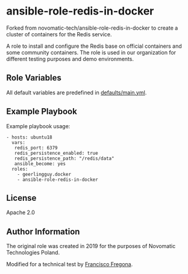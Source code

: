 # ansible-role-redis-in-docker

Forked from novomatic-tech/ansible-role-redis-in-docker to create a cluster of containers for the Redis service.

A role to install and configure the Redis base on official containers and some community containers.
The role is used in our organization for different testing purposes and demo environments.


Role Variables
--------------

All default variables are predefined in [defaults/main.yml](defaults/main.yml).


Example Playbook
----------------

Example playbook usage:

```
- hosts: ubuntu18
  vars:
   redis_port: 6379
   redis_persistence_enabled: true
   redis_persistence_path: "/redis/data"
   ansible_become: yes
  roles:
    - geerlingguy.docker
    - ansible-role-redis-in-docker
```

License
-------

Apache 2.0

Author Information
------------------

The original role was created in 2019 for the purposes of Novomatic Technologies Poland.

Modified for a technical test by [Francisco Fregona](franciscofregona@gmail.com).